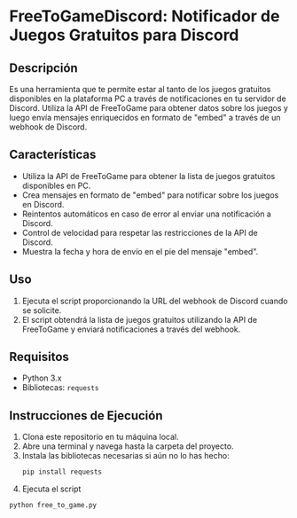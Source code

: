 # FreeToGameDiscord: Notificador de Juegos Gratuitos para Discord

## Descripción

Es una herramienta que te permite estar al tanto de los juegos gratuitos disponibles en la plataforma PC a través de notificaciones en tu servidor de Discord. Utiliza la API de FreeToGame para obtener datos sobre los juegos y luego envía mensajes enriquecidos en formato de "embed" a través de un webhook de Discord.

## Características

- Utiliza la API de FreeToGame para obtener la lista de juegos gratuitos disponibles en PC.
- Crea mensajes en formato de "embed" para notificar sobre los juegos en Discord.
- Reintentos automáticos en caso de error al enviar una notificación a Discord.
- Control de velocidad para respetar las restricciones de la API de Discord.
- Muestra la fecha y hora de envío en el pie del mensaje "embed".

## Uso

1. Ejecuta el script proporcionando la URL del webhook de Discord cuando se solicite.
2. El script obtendrá la lista de juegos gratuitos utilizando la API de FreeToGame y enviará notificaciones a través del webhook.

## Requisitos

- Python 3.x
- Bibliotecas: `requests`

## Instrucciones de Ejecución

1. Clona este repositorio en tu máquina local.
2. Abre una terminal y navega hasta la carpeta del proyecto.
3. Instala las bibliotecas necesarias si aún no lo has hecho:
   ```bash
   pip install requests
   ```
4. Ejecuta el script
  ```bash
  python free_to_game.py
  ```

  
